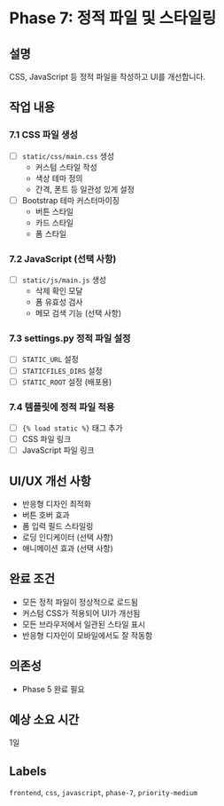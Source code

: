 # Phase 7: 정적 파일 및 스타일링

## 설명
CSS, JavaScript 등 정적 파일을 작성하고 UI를 개선합니다.

## 작업 내용

### 7.1 CSS 파일 생성
- [ ] `static/css/main.css` 생성
  - 커스텀 스타일 작성
  - 색상 테마 정의
  - 간격, 폰트 등 일관성 있게 설정
- [ ] Bootstrap 테마 커스터마이징
  - 버튼 스타일
  - 카드 스타일
  - 폼 스타일

### 7.2 JavaScript (선택 사항)
- [ ] `static/js/main.js` 생성
  - 삭제 확인 모달
  - 폼 유효성 검사
  - 메모 검색 기능 (선택 사항)

### 7.3 settings.py 정적 파일 설정
- [ ] `STATIC_URL` 설정
- [ ] `STATICFILES_DIRS` 설정
- [ ] `STATIC_ROOT` 설정 (배포용)

### 7.4 템플릿에 정적 파일 적용
- [ ] `{% load static %}` 태그 추가
- [ ] CSS 파일 링크
- [ ] JavaScript 파일 링크

## UI/UX 개선 사항
- 반응형 디자인 최적화
- 버튼 호버 효과
- 폼 입력 필드 스타일링
- 로딩 인디케이터 (선택 사항)
- 애니메이션 효과 (선택 사항)

## 완료 조건
- 모든 정적 파일이 정상적으로 로드됨
- 커스텀 CSS가 적용되어 UI가 개선됨
- 모든 브라우저에서 일관된 스타일 표시
- 반응형 디자인이 모바일에서도 잘 작동함

## 의존성
- Phase 5 완료 필요

## 예상 소요 시간
1일

## Labels
`frontend`, `css`, `javascript`, `phase-7`, `priority-medium`
